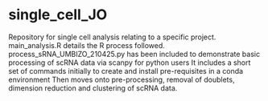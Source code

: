 # single_cell_JO
Repository for single cell analysis relating to a specific project.
main_analysis.R details the R process followed.
process_sRNA_UMBIZO_210425.py has been included to demonstrate basic processing of scRNA data via scanpy for python users 
It includes a short set of commands initially to create and install pre-requisites in a conda environment 
Then moves onto pre-processing, removal of doublets, dimension reduction and clustering of scRNA data. 
